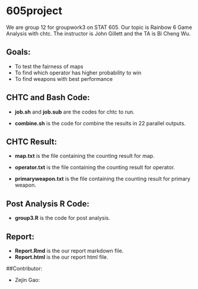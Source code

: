 # 605project

We are group 12 for groupwork3 on STAT 605. Our topic is Rainbow 6 Game Analysis with chtc. The instructor is John Gillett and the TA is Bi Cheng Wu.

## Goals:
- To test the fairness of maps 
- To find which operator has higher probability to win
- To find weapons with best performance


## CHTC and Bash Code:

* **job.sh** and **job.sub** are the codes for chtc to run.

* **combine.sh** is the code for combine the results in 22 parallel outputs.

## CHTC Result:

* **map.txt** is the file containing the counting result for map.

* **operator.txt** is the file containing the counting result for operator.

* **primaryweapon.txt** is the file containing the counting result for primary weapon.

## Post Analysis R Code:

* **group3.R** is the code for post analysis.

## Report:
* **Report.Rmd** is the our report markdown file.
* **Report.html** is the our report html file.

##Contributor:
* Zejin Gao: 
